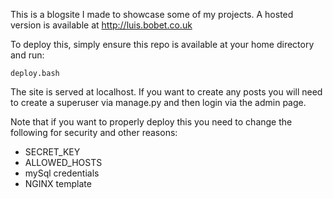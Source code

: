 This is a blogsite I made to showcase some of my projects. A hosted version is available at http://luis.bobet.co.uk

To deploy this, simply ensure this repo is available at your home directory and run:
```
deploy.bash
```

The site is served at localhost. If you want to create any posts you will need to create a superuser via manage.py and then login via the admin page.


Note that if you want to properly deploy this you need to change the following for security and other reasons:
- SECRET_KEY
- ALLOWED_HOSTS
- mySql credentials
- NGINX template
